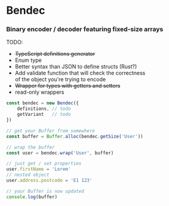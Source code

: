 # Bendec

### Binary encoder / decoder featuring fixed-size arrays

TODO:

* ~~TypeScript definitions generator~~
* Enum type
* Better syntax than JSON to define structs (Rust?)
* Add validate function that will check the correctness  
  of the object you're trying to encode
* ~~Wrapper for types with getters and setters~~
* read-only wrappers

```js
const bendec = new Bendec({
    definitions, // todo
    getVariant   // todo
})

// get your Buffer from somewhere
const buffer = Buffer.alloc(bendec.getSize('User'))

// wrap the buffer 
const user = bendec.wrap('User', buffer)

// just get / set properties
user.firstName = 'Lorem'
// nested object
user.address.postcode = 'E1 123'

// your Buffer is now updated
console.log(buffer)

```
